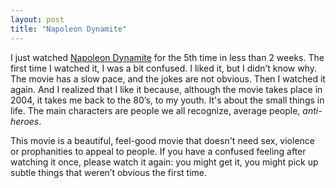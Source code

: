 ```yaml
---
layout: post
title: "Napoleon Dynamite"
---
```


I just watched [Napoleon Dynamite](http://www.imdb.com/title/tt0374900/) for the 5th time in less than 2 weeks. The first time I watched it, I was a bit confused. I liked it, but I didn’t know why. The movie has a slow pace, and the jokes are not obvious. Then I watched it again. And I realized that I like it because, although the movie takes place in 2004, it takes me back to the 80’s, to my youth. It's about the small things in life. The main characters are people we all recognize, average people, *anti-heroes*.

This movie is a beautiful, feel-good movie that doesn't need sex, violence or prophanities to appeal to people. If you have a confused feeling after watching it once, please watch it again: you might get it, you might pick up subtle things that weren’t obvious the first time.
